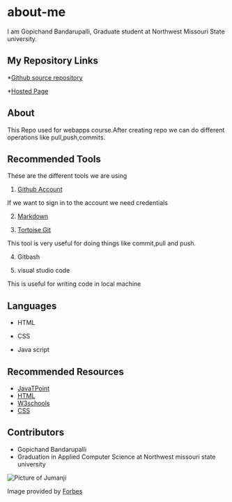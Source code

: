 # about-me

I am Gopichand Bandarupalli, Graduate student at Northwest Missouri State university.

## My Repository Links

*[Github source repository](https://github.com/chanduhvg/about-me)

*[Hosted Page](https://chanduhvg.github.io/about-me/)

## About
This Repo used for webapps course.After creating repo we can do different operations like pull,push,commits.

## Recommended Tools

These are the different tools we are using 

1. [Github Account](https://github.com/)

If we want to sign in to the account we need credentials

2. [Markdown](https://github.com/adam-p/markdown-here/wiki/Markdown-Cheatsheet)

3. [Tortoise Git](https://tortoisegit.org/)

This tool is very useful for doing things like commit,pull and push.

4. Gitbash

5. visual studio code

This is useful for writing code in local machine

## Languages

* HTML

* CSS

* Java script

## Recommended Resources

* [JavaTPoint](https://www.javatpoint.com/)
* [HTML](https://en.wikipedia.org/wiki/HTML)
* [W3schools](https://www.w3schools.com/)
* [CSS](https://en.wikipedia.org/wiki/Cascading_Style_Sheets)

## Contributors

* Gopichand Bandarupalli
* Graduation in Applied Computer Science at Northwest missouri state university

![Picture of Jumanji](https://specials-images.forbesimg.com/imageserve/5deeed7d25ab5d000700adf2/0x800.jpg?cropX1=0&cropX2=566&cropY1=0&cropY2=755)

Image provided by [Forbes](https://www.google.com/url?sa=i&source=images&cd=&ved=2ahUKEwjChMeJy67nAhVBXawKHQvjDtYQjRx6BAgBEAQ&url=https%3A%2F%2Fwww.forbes.com%2Fsites%2Fscottmendelson%2F2019%2F12%2F10%2Fjumanji-the-next-level-review-dwayne-johnson-kevin-hart-jack-black-karen-gillan-awkwafina-sony%2F&psig=AOvVaw0CaYw0ce8lXNf1jstu8yHt&ust=1580585789997258)








